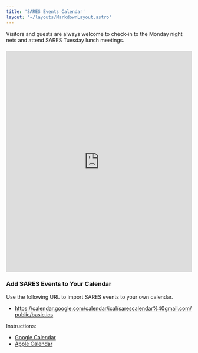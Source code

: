 ```yaml
---
title: 'SARES Events Calendar'
layout: '~/layouts/MarkdownLayout.astro'
---
```


Visitors and guests are always welcome to check-in to the Monday night nets and attend SARES Tuesday lunch meetings.

<iframe style="margin-top:0.5em;" src="https://calendar.google.com/calendar/embed?src=sarescalendar%40gmail.com&ctz=America/Los_Angeles" style="border: 0" width="100%" height="600" frameborder="0" scrolling="no"></iframe>

### Add SARES Events to Your Calendar

Use the following URL to import SARES events to your own calendar.

- https://calendar.google.com/calendar/ical/sarescalendar%40gmail.com/public/basic.ics

Instructions:

- [Google Calendar](https://support.google.com/calendar/answer/37118)
- [Apple Calendar](https://support.google.com/calendar/answer/99358)
